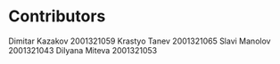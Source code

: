 # Contributors

Dimitar Kazakov 2001321059
Krastyo Tanev 2001321065
Slavi Manolov 2001321043
Dilyana Miteva 2001321053
